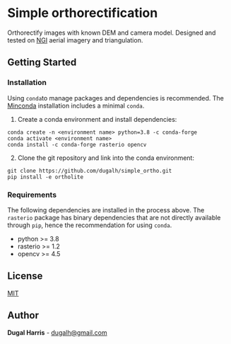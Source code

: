 # Simple orthorectification
Orthorectify images with known DEM and camera model.  Designed and tested on [NGI](http://www.ngi.gov.za/index.php/what-we-do/aerial-photography-and-imagery) aerial imagery and triangulation.  

## Getting Started
### Installation
Using `conda`to manage packages and dependencies is recommended.  The [Minconda](https://docs.conda.io/en/latest/miniconda.html) installation includes a minimal `conda`.
1) Create a conda environment and install dependencies:
```shell
conda create -n <environment name> python=3.8 -c conda-forge 
conda activate <environment name> 
conda install -c conda-forge rasterio opencv 
```
2) Clone the git repository and link into the conda environment:
```shell
git clone https://github.com/dugalh/simple_ortho.git
pip install -e ortholite
```

### Requirements  
The following dependencies are installed in the process above.  The `rasterio` package has binary dependencies that are not directly available through `pip`, hence the recommendation for using `conda`.  
  
  - python >= 3.8
  - rasterio >= 1.2
  - opencv >= 4.5

## License
[MIT](LICENSE)

## Author
**Dugal Harris** - [dugalh@gmail.com](mailto:dugalh@gmail.com)
